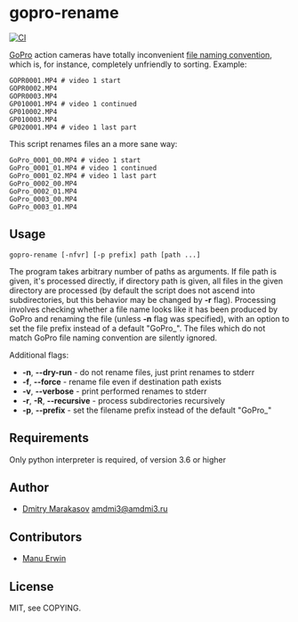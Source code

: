 # gopro-rename

[![CI](https://github.com/AMDmi3/gopro-rename/actions/workflows/ci.yml/badge.svg)](https://github.com/AMDmi3/gopro-rename/actions/workflows/ci.yml)

[GoPro](https://gopro.com) action cameras have totally inconvenient [file naming convention](https://community.gopro.com/s/article/GoPro-Camera-File-Naming-Convention), which is, for instance, completely unfriendly to sorting. Example:

```
GOPR0001.MP4 # video 1 start
GOPR0002.MP4
GOPR0003.MP4
GP010001.MP4 # video 1 continued
GP010002.MP4
GP010003.MP4
GP020001.MP4 # video 1 last part
```

This script renames files an a more sane way:

```
GoPro_0001_00.MP4 # video 1 start
GoPro_0001_01.MP4 # video 1 continued
GoPro_0001_02.MP4 # video 1 last part
GoPro_0002_00.MP4
GoPro_0002_01.MP4
GoPro_0003_00.MP4
GoPro_0003_01.MP4
```

## Usage

```
gopro-rename [-nfvr] [-p prefix] path [path ...]
```

The program takes arbitrary number of paths as arguments. If file
path is given, it's processed directly, if directory path is given,
all files in the given directory are processed (by default the
script does not ascend into subdirectories, but this behavior may
be changed by **-r** flag). Processing involves checking whether a
file name looks like it has been produced by GoPro and renaming the
file (unless **-n** flag was specified), with an option to set the
file prefix instead of a default "GoPro_". The files which do not
match GoPro file naming convention are silently ignored.

Additional flags:

* **-n**, **--dry-run** - do not rename files, just print renames to stderr
* **-f**, **--force** - rename file even if destination path exists
* **-v**, **--verbose** - print performed renames to stderr
* **-r**, **-R**, **--recursive** - process subdirectories recursively
* **-p**, **--prefix** - set the filename prefix instead of the default "GoPro_"

## Requirements

Only python interpreter is required, of version 3.6 or higher

## Author

* [Dmitry Marakasov](https://github.com/AMDmi3) <amdmi3@amdmi3.ru>

## Contributors

* [Manu Erwin](https://github.com/manuerwin)

## License

MIT, see COPYING.
